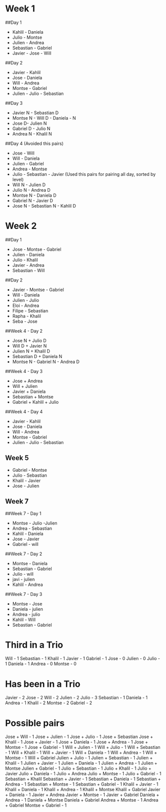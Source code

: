 # Week 1

 ##Day 1
  - Kahlil - Daniela
  - Julio - Montse
  - Julien - Andrea
  - Sebastian - Gabriel
  - Javier - Jose - Will

 ##Day 2
  - Javier - Kahlil
  - Jose - Daniela
  - Will - Andrea
  - Montse - Gabriel
  - Julien - Julio - Sebastian

 ##Day 3
  - Javier N - Sebastian D
  - Montse N - Will D - Daniela - N
  - Jose D- Julien N
  - Gabriel D - Julio N
  - Andrea N - Khalil N

 ##Day 4
(Avoided this pairs)
  - Jose - Will
  - Will - Daniela
  - Julien - Gabriel
  - Andrea - Montse
  - Julio - Sebastian - Javier
(Used this pairs for pairing all day, sorted by level)
  - Will N - Julien D
  - Julio N - Andrea D
  - Montse N - Daniela D
  - Gabriel N - Javier D
  - Jose N - Sebastian N - Kahlil D

# Week 2

  ##Day 1
  - Jose - Montse - Gabriel
  - Julien - Daniela
  - Julio - Khalil
  - Javier - Andrea
  - Sebastian - Will

  ##Day 2
  - Javier - Montse - Gabriel
  - Will - Daniela
  - Julien - Julio
  - Eloi - Andrea
  - Filipe - Sebastian
  - Rapha - Khalil
  - Seba - Jose

  ##Week 4 - Day 2

  - Jose N + Julio D
  - Will D + Javier N
  - Julien N + Khalil D
  - Sebastian D + Daniela N
  - Montse N - Gabriel N - Andrea D

  ##Week 4 - Day 3

  - Jose + Andrea
  - Will + Julien
  - Javier + Daniela
  - Sebastian + Montse
  - Gabriel + Kahlil + Julio

  ##Week 4 - Day 4

  - Javier - Kahlil
  - Jose - Daniela
  - Will - Andrea
  - Montse - Gabriel
  - Julien - Julio - Sebastian

## Week 5

  - Gabriel - Montse
  - Julio - Sebastian
  - Khalil - Javier
  - Jose - Julien


## Week 7

##Week 7 - Day 1

- Montse - Julio -Julien
- Andrea - Sebastian
- Kahlil - Daniela
- Jose - Javier
- Gabriel - will

##Week 7 - Day 2

- Montse - Daniela
- Sebastian - Gabriel
- Julio - will
- javi - julien
- Kahlil - Andrea

##Week 7 - Day 3

- Montse - Jose
- Daniela - julien
- Andrea - julio
- Kahlil - Will
- Sebastian - Gabriel

# Third in a Trio

Will - 1
Sebastian - 1
Khalil - 1
Javier - 1
Gabriel - 1
Jose - 0
Julien - 0
Julio - 1
Daniela - 1
Andrea - 0
Montse - 0

# Has been in a Trio

Javier - 2
Jose - 2
Will - 2
Julien - 2
Julio - 3
Sebastian - 1
Daniela - 1
Andrea - 1
Khalil - 2
Montse - 2
Gabriel - 2


# Possible pairs
Jose + Will - 1
Jose + Julien - 1
Jose + Julio - 1
Jose + Sebastian
Jose + Khalil - 1
Jose + Javier - 1
Jose + Daniela - 1
Jose + Andrea - 1
Jose + Montse - 1
Jose + Gabriel - 1
Will + Julien - 1
Will + Julio - 1
Will + Sebastian - 1
Will + Khalil - 1
Will + Javier - 1
Will + Daniela - 1
Will + Andrea - 1
Will + Montse - 1
Will + Gabriel
Julien + Julio - 1
Julien + Sebastian - 1
Julien + Khalil - 1
Julien + Javier - 1
Julien + Daniela - 1
Julien + Andrea - 1
Julien + Montse
Julien + Gabriel - 1
Julio + Sebastian - 1
Julio + Khalil - 1
Julio + Javier
Julio + Daniela - 1
Julio + Andrea
Julio + Montse - 1
Julio + Gabriel - 1
Sebastian + Khalil
Sebastian + Javier - 1
Sebastian + Daniela - 1
Sebastian + Andrea - 1
Sebastian + Montse - 1
Sebastian + Gabriel - 1
Khalil + Javier - 1
Khalil + Daniela - 1
Khalil + Andrea - 1
Khalil + Montse
Khalil + Gabriel
Javier + Daniela - 1
Javier + Andrea
Javier + Montse - 1
Javier + Gabriel
Daniela + Andrea - 1
Daniela + Montse
Daniela + Gabriel
Andrea + Montse - 1
Andrea + Gabriel
Montse + Gabriel - 1
